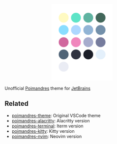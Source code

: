 <p align="middle">
  <img src="assets/dots.png" width="200" />
</p>

Unofficial [Poimandres](https://github.com/drcmda/poimandres-theme) theme for [JetBrains](https://www.jetbrains.com/products/#type=ide)


## Related

- [poimandres-theme][poimandres-theme]: Original VSCode theme
- [poimandres-alacritty][poimandres-alacritty]: Alacritty version
- [poimandres-terminal][poimandres-terminal]: Iterm version
- [poimandres-kitty][poimandres-kitty]: Kitty version
- [poimandres-nvim][poimandres-nvim]: Neovim version

[poimandres-theme]: https://github.com/drcmda/poimandres-theme
[poimandres-alacritty]: https://github.com/z0al/poimandres-alacritty
[poimandres-terminal]: https://github.com/alii/poimandres-terminal
[poimandres-kitty]: https://github.com/ubmit/poimandres-kitty
[poimandres-nvim]: https://github.com/olivercederborg/poimandres.nvim
